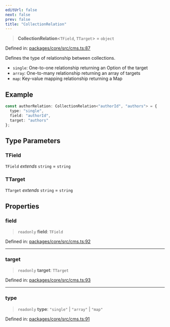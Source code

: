 ```yaml
---
editUrl: false
next: false
prev: false
title: "CollectionRelation"
---
```


> **CollectionRelation**\<`TField`, `TTarget`\> = `object`

Defined in: [packages/core/src/cms.ts:87](https://github.com/bitswired/foldcms/blob/19c9e600da6c0170e8229bb7e1889de08e1cce6f/packages/core/src/cms.ts#L87)

Defines the type of relationship between collections.
- `single`: One-to-one relationship returning an Option of the target
- `array`: One-to-many relationship returning an array of targets
- `map`: Key-value mapping relationship returning a Map

## Example

```typescript
const authorRelation: CollectionRelation<"authorId", "authors"> = {
  type: "single",
  field: "authorId",
  target: "authors"
};
```

## Type Parameters

### TField

`TField` *extends* `string` = `string`

### TTarget

`TTarget` *extends* `string` = `string`

## Properties

### field

> `readonly` **field**: `TField`

Defined in: [packages/core/src/cms.ts:92](https://github.com/bitswired/foldcms/blob/19c9e600da6c0170e8229bb7e1889de08e1cce6f/packages/core/src/cms.ts#L92)

***

### target

> `readonly` **target**: `TTarget`

Defined in: [packages/core/src/cms.ts:93](https://github.com/bitswired/foldcms/blob/19c9e600da6c0170e8229bb7e1889de08e1cce6f/packages/core/src/cms.ts#L93)

***

### type

> `readonly` **type**: `"single"` \| `"array"` \| `"map"`

Defined in: [packages/core/src/cms.ts:91](https://github.com/bitswired/foldcms/blob/19c9e600da6c0170e8229bb7e1889de08e1cce6f/packages/core/src/cms.ts#L91)
